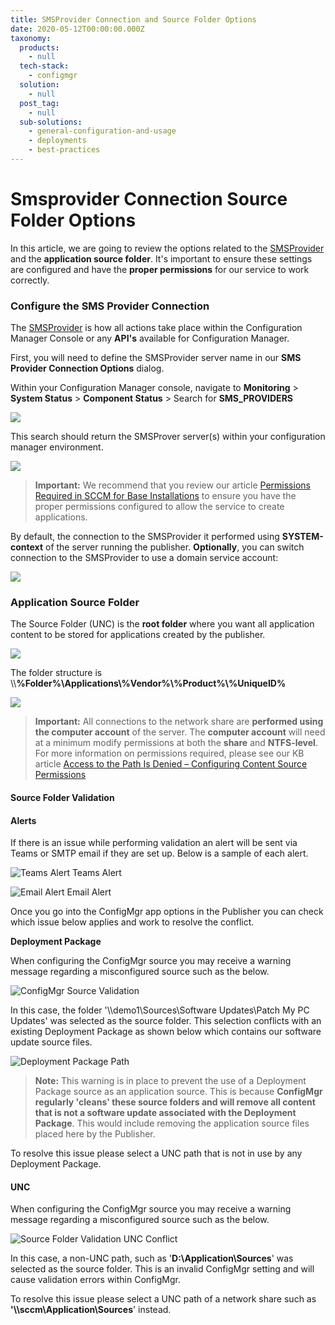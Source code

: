 ```yaml
---
title: SMSProvider Connection and Source Folder Options
date: 2020-05-12T00:00:00.000Z
taxonomy:
  products:
    - null
  tech-stack:
    - configmgr
  solution:
    - null
  post_tag:
    - null
  sub-solutions:
    - general-configuration-and-usage
    - deployments
    - best-practices
---
```


# Smsprovider Connection Source Folder Options

In this article, we are going to review the options related to the [SMSProvider](https://docs.microsoft.com/en-us/mem/configmgr/develop/core/understand/sms-provider-fundamentals) and the **application source folder**. It's important to ensure these settings are configured and have the **proper permissions** for our service to work correctly.

### Configure the SMS Provider Connection

The [SMSProvider](https://docs.microsoft.com/en-us/mem/configmgr/develop/core/understand/sms-provider-fundamentals) is how all actions take place within the Configuration Manager Console or any **API's** available for Configuration Manager.

First, you will need to define the SMSProvider server name in our **SMS Provider Connection Options** dialog.

Within your Configuration Manager console, navigate to **Monitoring** > **System Status** > **Component Status** > Search for **SMS\_PROVIDERS**

![](/_images/find-sms-provider-server-in-sccm.png)

This search should return the SMSProver server(s) within your configuration manager environment.&#x20;

![](/_images/test-smsprovider-connection-patchmypc.png)

> **Important:** We recommend that you review our article [Permissions Required in SCCM for Base Installations](../../permissions-required-in-sccm-for-base-installation-packages-from-patch-my-pc/) to ensure you have the proper permissions configured to allow the service to create applications.

By default, the connection to the SMSProvider it performed using **SYSTEM-context** of the server running the publisher. **Optionally**, you can switch connection to the SMSProvider to use a domain service account:

![](/_images/configure-connection-account.png)

### Application Source Folder

The Source Folder (UNC) is the **root folder** where you want all application content to be stored for applications created by the publisher.

![](/_images/source-folder-applications-patchmypc.png)

The folder structure is \\\\**%Folder%\Applications\\%Vendor%\\%Product%\\%UniqueID%**

![](/_images/application-content-structure.png)

> **Important:** All connections to the network share are **performed using the computer account** of the server. The **computer account** will need at a minimum modify permissions at both the **share** and **NTFS-level**. For more information on permissions required, please see our KB article [Access to the Path Is Denied – Configuring Content Source Permissions](../../access-to-the-path-is-denied/)

#### **Source Folder Validation**

#### **Alerts**

If there is an issue while performing validation an alert will be sent via Teams or SMTP email if they are set up. Below is a sample of each alert.

![Teams Alert](/_images/Source-Validation-Teams-Alert.png "Teams Alert") Teams Alert

![Email Alert](/_images/Source-Validation-Email-Alert.png "Email Alert") Email Alert

Once you go into the ConfigMgr app options in the Publisher you can check which issue below applies and work to resolve the conflict.

**Deployment Package**

When configuring the ConfigMgr source you may receive a warning message regarding a misconfigured source such as the below.

![ConfigMgr Source Validation](/_images/Source-Validation.png "ConfigMgr Source Validation")

In this case, the folder '\\\demo1\Sources\Software Updates\Patch My PC Updates' was selected as the source folder. This selection conflicts with an existing Deployment Package as shown below which contains our software update source files.

![Deployment Package Path](/_images/Source-Validation-Deployment-Package-Path.png "Deployment Package Path")

> **Note:** This warning is in place to prevent the use of a Deployment Package source as an application source. This is because **ConfigMgr regularly 'cleans' these source folders and will remove all content that is not a software update associated with the Deployment Package**. This would include removing the application source files placed here by the Publisher.

To resolve this issue please select a UNC path that is not in use by any Deployment Package.

#### UNC

When configuring the ConfigMgr source you may receive a warning message regarding a misconfigured source such as the below.

![Source Folder Validation UNC Conflict](/_images/Source-Validation-UNC.png "Source Folder Validation UNC Conflict")

In this case, a non-UNC path, such as '**D:\Application\Sources**' was selected as the source folder. This is an invalid ConfigMgr setting and will cause validation errors within ConfigMgr.

To resolve this issue please select a UNC path of a network share such as **'\\\sccm\Application\Sources**' instead.